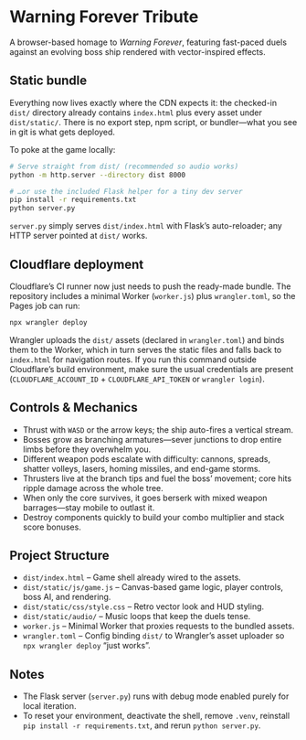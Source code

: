 # Warning Forever Tribute

A browser-based homage to *Warning Forever*, featuring fast-paced duels against an evolving boss ship rendered with vector-inspired effects.

## Static bundle

Everything now lives exactly where the CDN expects it: the checked-in `dist/` directory already contains `index.html` plus every asset under `dist/static/`. There is no export step, npm script, or bundler—what you see in git is what gets deployed.

To poke at the game locally:

```bash
# Serve straight from dist/ (recommended so audio works)
python -m http.server --directory dist 8000

# …or use the included Flask helper for a tiny dev server
pip install -r requirements.txt
python server.py
```

`server.py` simply serves `dist/index.html` with Flask’s auto-reloader; any HTTP server pointed at `dist/` works.

## Cloudflare deployment

Cloudflare’s CI runner now just needs to push the ready-made bundle. The repository includes a minimal Worker (`worker.js`) plus `wrangler.toml`, so the Pages job can run:

```bash
npx wrangler deploy
```

Wrangler uploads the `dist/` assets (declared in `wrangler.toml`) and binds them to the Worker, which in turn serves the static files and falls back to `index.html` for navigation routes. If you run this command outside Cloudflare’s build environment, make sure the usual credentials are present (`CLOUDFLARE_ACCOUNT_ID` + `CLOUDFLARE_API_TOKEN` or `wrangler login`).

## Controls & Mechanics

- Thrust with `WASD` or the arrow keys; the ship auto-fires a vertical stream.
- Bosses grow as branching armatures—sever junctions to drop entire limbs before they overwhelm you.
- Different weapon pods escalate with difficulty: cannons, spreads, shatter volleys, lasers, homing missiles, and end-game storms.
- Thrusters live at the branch tips and fuel the boss’ movement; core hits ripple damage across the whole tree.
- When only the core survives, it goes berserk with mixed weapon barrages—stay mobile to outlast it.
- Destroy components quickly to build your combo multiplier and stack score bonuses.

## Project Structure

- `dist/index.html` – Game shell already wired to the assets.
- `dist/static/js/game.js` – Canvas-based game logic, player controls, boss AI, and rendering.
- `dist/static/css/style.css` – Retro vector look and HUD styling.
- `dist/static/audio/` – Music loops that keep the duels tense.
- `worker.js` – Minimal Worker that proxies requests to the bundled assets.
- `wrangler.toml` – Config binding `dist/` to Wrangler’s asset uploader so `npx wrangler deploy` “just works”.

## Notes

- The Flask server (`server.py`) runs with debug mode enabled purely for local iteration.
- To reset your environment, deactivate the shell, remove `.venv`, reinstall `pip install -r requirements.txt`, and rerun `python server.py`.

